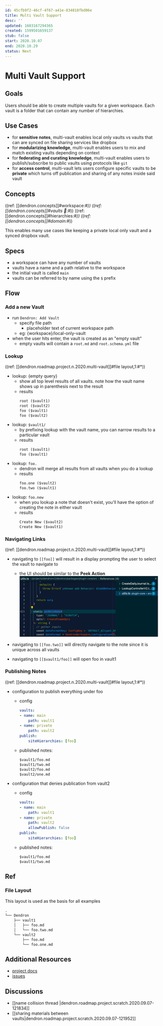 ```yaml
---
id: 45cfb9f2-46cf-4f67-a41e-834818fbd06e
title: Multi Vault Support
desc: ''
updated: 1603167294365
created: 1599501659137
stub: false
start: 2020.10.07
end: 2020.10.29
status: Next
---
```

# Multi Vault Support

## Goals

Users should be able to create multiple vaults for a given workspace. Each vault is a folder that can contain any number of hierarchies. 

## Use Cases
- for **sensitive notes**, multi-vault enables local only vaults vs vaults that can are synced on file sharing services like dropbox 
- for **modularizing knowledge**, multi-vault enables users to mix and match existing vaults depending on context
- for **federating and curating knowledge**, multi-vault enables users to publish/subscribe to public vaults using protocols like `git`
- for **access control**, multi-vault lets users configure specific vaults to be **private** which turns off publication and sharing of any notes inside said vault

## Concepts

((ref: [[dendron.concepts]]#workspace:#*))
((ref: [[dendron.concepts]]#vaults 🚧:#*))
((ref: [[dendron.concepts]]#hierarchies:#*))
((ref: [[dendron.concepts]]#domain:#*))



This enables many use cases like keeping a private local only vault and a synced dropbox vault. 

## Specs
- a workspace can have any number of vaults
- vaults have a name and a path relative to the workspace 
- the initial vault is called `main`
- vaults can be referred to by name using the `$` prefix 

## Flow

### Add a new Vault
- run `Dendron: Add Vault`
    - specify file path 
        - placeholder text of current workspace path
    - eg: {workspace}/local-only-vault
- when the user hits enter, the vault is created as an "empty vault"
    - empty vaults will contain a `root.md` and `root.schema.yml` file

### Lookup

((ref: [[dendron.roadmap.project.n.2020.multi-vault]]#file layout,1:#*))

- lookup: {empty query}
    - show all top level results of all vaults. note how the vault name shows up in parenthesis next to the result
    - results
        ```
        root ($vault1)
        root ($vault2)
        foo ($vault1)
        foo ($vault2)
        ```
- lookup: `$vault1/`
    - by prefixing lookup with the vault name, you can narrow results to a particular vault
    - results
        ```
        root ($vault1)
        foo ($vault1)
        ```
- lookup: `foo.`
    - dendron will merge all results from all vaults when you do a lookup
    - results
        ```
        foo.one ($vault2)
        foo.two ($vault1)
        ```
- lookup: `foo.new`
    - when you lookup a note that doesn't exist, you'll have the option of creating the note in either vault
    - results
        ```
        Create New ($vault2)
        Create New ($vault1)
        ```
    

### Navigating Links
((ref: [[dendron.roadmap.project.n.2020.multi-vault]]#file layout,1:#*))

- navigating  to `[[foo]]` will result in a display prompting the user to select the vault to navigate to 
    - the UI should be similar to the **Peek Action**
    ![](/assets/images/2020-10-19-20-48-52.png)

- navigating to `[[foo.two]]` will directly navigate to the note since it is unique across all vaults
- navigating to `[[$vault1/foo]]` will open foo in vault1 

### Publishing Notes
((ref: [[dendron.roadmap.project.n.2020.multi-vault]]#file layout,1:#*))

- configuration to publish everything under foo
    - config
        ```yml
        vaults:
        - name: main
            path: vault1
        - name: private
            path: vault2
        publish:
            siteHierarchies: [foo] 
        ```
    - published notes:
        ```
        $vault1/foo.md
        $vault1/two.md
        $vault2/foo.md
        $vault2/one.md
        ```


- configuration that denies publication from vault2
    - config
        ```yml
        vaults:
        - name: main
            path: vault1
        - name: private
            path: vault2
            allowPublish: false
        publish:
            siteHierarchies: [foo] 
        ```
    - published notes:
        ```
        $vault1/foo.md
        $vault1/two.md
        ```

## Ref

### File Layout

This layout is used as the basis for all examples
```
.
└── Dendron
    ├── vault1
    │   ├── foo.md
    │   └── foo.two.md
    └── vault2
        ├── foo.md
        └── foo.one.md
```



## Additional Resources
- [project docs](https://dendron.so/notes/45cfb9f2-46cf-4f67-a41e-834818fbd06e.html)
- [issues](https://github.com/dendronhq/dendron/labels/pro.multi-vault)

## Discussions

- [[name collision thread |dendron.roadmap.project.scratch.2020.09.07-121834]]
- [[sharing materials between vaults|dendron.roadmap.project.scratch.2020.09.07-121952]]
